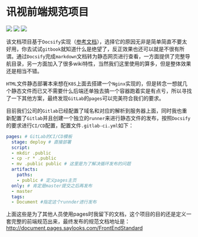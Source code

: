 # 讯视前端规范项目

 <p align="left">
    <img src="https://img.shields.io/badge/GitLab%20Pages-10.0.2-red.svg" />
     <img src="https://img.shields.io/badge/GitLab%20CI-10.0.2-red.svg" />
     <img src="https://img.shields.io/badge/docsify-10.0.2-green.svg" />
 </p>  

该文档项目基于`Docsify`实现（[参考文档](https://docsify.js.org/#/?id=docsify)），选择它的原因无非是简单简直不要太好用，你去试试`gitbook`就知道什么是绝望了，反正效果也还可以就是不很有所谓。通过`Docsify`完成`markdown`文档转为静态网页进行查看，一方面提供了完整导航目录，另一方面加入了很多wiki特性，当然我们这里使用的算多，但是整体效果还是相当不错。

`HTML`文件静态部署本来想在`K8S`上面去搭建一个`Nginx`实现的，但是转念一想就几个静态文件而已又不需要什么后端还单独去搞一个容器跑着实是有点亏，所以寻找了一下其他方案，最终发现`GitLab`的`pages`可以完美符合我们的要求。

目前我们公司的`Gitlab`已经配置了域名和对应的解析到服务器上面，同时我也重新配置了`Gitlab`并且创建一个独立的`runner`来进行静态文件的发布，按照`Docsify`的要求进行`CI/CD`配置，配置文件`.gitlab-ci.yml`如下：

```yml
pages: # GitLab的CI/CD模板
  stage: deploy # 直接部署
  script:
  - mkdir .public
  - cp -r * .public
  - mv .public public # 这里是为了解决循环发布的问题
  artifacts:
    paths:
    - public # 定义pages主页
  only: # 肯定是master提交之后再发布
  - master
  tags:
  - Document #指定这个runnder进行发布
```

上面这些是为了其他人员使用pages时我留下的文档，这个项目的目的还是定义一套完整的前端规范出来，最终发布的规范文档地址是：http://document.pages.saylooks.com/FrontEndStandard